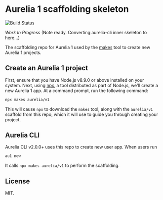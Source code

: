 # Aurelia 1 scaffolding skeleton

[![Build Status](https://travis-ci.com/aurelia/v1.svg?branch=master)](https://travis-ci.com/aurelia/v1)

_Work In Progress_ (Note ready. Converting aurelia-cli inner skeleton to here...)

The scaffolding repo for Aurelia 1 used by the [makes](https://makes.js.org) tool to create new Aurelia 1 projects.

## Create an Aurelia 1 project

First, ensure that you have Node.js v8.9.0 or above installed on your system. Next, using [npx](https://medium.com/@maybekatz/introducing-npx-an-npm-package-runner-55f7d4bd282b),
a tool distributed as part of Node.js, we'll create a new Aurelia 1 app. At a command prompt, run the following command:

```bash
npx makes aurelia/v1
```

This will cause `npx` to download the `makes` tool, along with the `aurelia/v1` scaffold from this repo, which it will use
to guide you through creating your project.

## Aurelia CLI

Aurelia CLI v2.0.0+ uses this repo to create new user app. When users run

```bash
au1 new
```

It calls `npx makes aurelia/v1` to perform the scaffolding.

## License

MIT.

